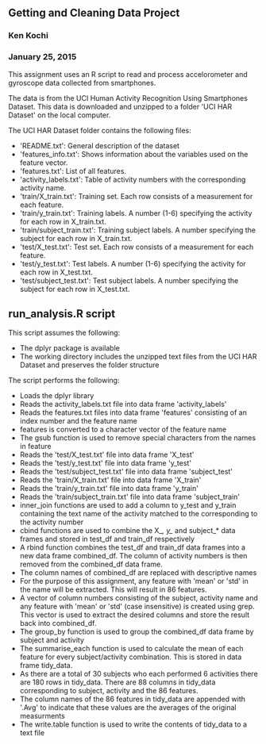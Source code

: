 ## Getting and Cleaning Data Project
### Ken Kochi
### January 25, 2015

This assignment uses an R script to read and process accelorometer and gyroscope data collected from smartphones. 

The data is from the UCI Human Activity Recognition Using Smartphones Dataset. This data is downloaded and unzipped to a folder 'UCI HAR Dataset' on the local computer.

The UCI HAR Dataset folder contains the following files:
* 'README.txt': General description of the dataset
* 'features_info.txt': Shows information about the variables used on the feature vector.
* 'features.txt': List of all features.
* 'activity_labels.txt': Table of activity numbers with the corresponding activity name.
* 'train/X_train.txt': Training set. Each row consists of a measurement for each feature.
* 'train/y_train.txt': Training labels. A number (1-6) specifying the activity for each row in X_train.txt.
* 'train/subject_train.txt': Training subject labels. A number specifying the subject for each row in X_train.txt.
* 'test/X_test.txt': Test set. Each row consists of a measurement for each feature.
* 'test/y_test.txt': Test labels. A number (1-6) specifying the activity for each row in X_test.txt.
* 'test/subject_test.txt': Test subject labels. A number specifying the subject for each row in X_test.txt.

## run_analysis.R script

This script assumes the following:
* The dplyr package is available 
* The working directory includes the unzipped text files from the UCI HAR Dataset and preserves the folder structure

The script performs the following:
* Loads the dplyr library
* Reads the activity_labels.txt file into data frame 'activity_labels'
* Reads the features.txt files into data frame 'features' consisting of an index number and the feature name
* features is converted to a character vector of the feature name
* The gsub function is used to remove special characters from the names in feature
* Reads the 'test/X_test.txt' file into data frame 'X_test'
* Reads the 'test/y_test.txt' file into data frame 'y_test'
* Reads the 'test/subject_test.txt' file into data frame 'subject_test'
* Reads the 'train/X_train.txt' file into data frame 'X_train'
* Reads the 'train/y_train.txt' file into data frame 'y_train'
* Reads the 'train/subject_train.txt' file into data frame 'subject_train'
* inner_join functions are used to add a column to y_test and y_train containing the text name of the activity matched to the corresponding to the activity number
* cbind functions are used to combine the X_*, y_* and subject_* data frames and stored in test_df and train_df respectively
* A rbind function combines the test_df and train_df data frames into a new data frame combined_df. The column of activity numbers is then removed from the combined_df data frame.
* The column names of combined_df are replaced with descriptive names
* For the purpose of this assignment, any feature with 'mean' or 'std' in the name will be extracted. This will result in 86 features. 
* A vector of column numbers consisting of the subject, activity name and any feature with 'mean' or 'std' (case insensitive) is created using grep. This vector is used to extract the desired columns and store the result back into combined_df.
* The group_by function is used to group the combined_df data frame by subject and activity
* The summarise_each function is used to calculate the mean of each feature for every subject/activity combination. This is stored in data frame tidy_data.
* As there are a total of 30 subjects who each performed 6 activities there are 180 rows in tidy_data. There are 88 columns in tidy_data corresponding to subject, activity and the 86 features.
* The column names of the 86 features in tidy_data are appended with '.Avg' to indicate that these values are the averages of the original measurments
* The write.table function is used to write the contents of tidy_data to a text file


